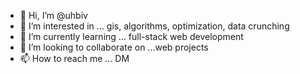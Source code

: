 - 👋 Hi, I’m @uhbiv
- 👀 I’m interested in ... gis, algorithms, optimization, data crunching
- 🌱 I’m currently learning ... full-stack web development
- 💞️ I’m looking to collaborate on ...web projects
- 📫 How to reach me ... DM

<!---
uhbiv/uhbiv is a ✨ special ✨ repository because its `README.md` (this file) appears on your GitHub profile.
You can click the Preview link to take a look at your changes.
--->
